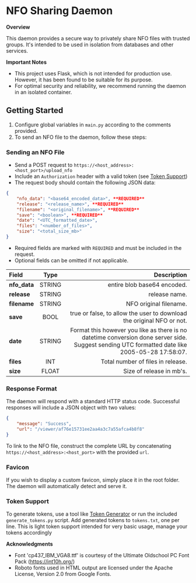 **NFO Sharing Daemon**
=====================================

**Overview**

This daemon provides a secure way to privately share NFO files with trusted groups. It's intended to be used in isolation from databases and other services.

**Important Notes**

* This project uses Flask, which is not intended for production use. However, it has been found to be suitable for its purpose.
* For optimal security and reliability, we recommend running the daemon in an isolated container.

**Getting Started**
-------------------

1. Configure global variables in `main.py` according to the comments provided.
2. To send an NFO file to the daemon, follow these steps:

### Sending an NFO File

* Send a POST request to `https://<host_address>:<host_port>/upload_nfo`
* Include an `Authorization` header with a valid token (see [Token Support](#token-support))
* The request body should contain the following JSON data:
```json
{
    "nfo_data": "<base64_encoded_data>", **REQUIRED**
    "release": "<release_name>", **REQUIRED**
    "filename": "<original_filename>", **REQUIRED**
    "save": "<boolean>", **REQUIRED**
    "date": "<UTC_formatted_date>",
    "files": "<number_of_files>",
    "size": "<total_size_mb>"
}
```
* Required fields are marked with `REQUIRED` and must be included in the request.
* Optional fields can be omitted if not applicable.

| Field       | Type     | Description                                                                      |
| :---------- | :------: | -------------------------------------------------------------------------------: |
|**nfo_data** | STRING   | entire blob base64 encoded.                                                      |
|**release**  | STRING   | release name.                                                                    |
|**filename** | STRING   | NFO original filename.                                                           |
|**save**     | BOOL     | true or false, to allow the user to download the original NFO or not.            |
|**date**     | STRING   | Format this however you like as there is no datetime conversion done server side. Suggest sending UTC formatted date like 2005-05-28 17:58:07.|
|**files**    | INT      | Total number of files in release.|
|**size**     | FLOAT    | Size of release in mb's.|

### Response Format

The daemon will respond with a standard HTTP status code. Successful responses will include a JSON object with two values:

```json
{
    "message": "Success",
    "url": "/viewer/af76e15731ee2aa4a3c7a55afca4b8f8"
}
```
To link to the NFO file, construct the complete URL by concatenating `https://<host_address>:<host_port>` with the provided `url`.

### Favicon

If you wish to display a custom favicon, simply place it in the root folder. The daemon will automatically detect and serve it.

### Token Support

To generate tokens, use a tool like [Token Generator](https://it-tools.tech/token-generator) or run the included `generate_tokens.py` script. Add generated tokens to `tokens.txt`, one per line.
This is light token support intended for very basic usage, manage your tokens accordingly

**Acknowledgments**

* Font 'cp437_IBM_VGA8.ttf' is courtesy of the Ultimate Oldschool PC Font Pack (https://int10h.org/)
* Roboto fonts used in HTML output are licensed under the Apache License, Version 2.0 from Google Fonts.
